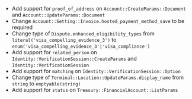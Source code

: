 * Add support for `proof_of_address` on `Account::CreateParams::Document` and `Account::UpdateParams::Document`
* Change `Account::Setting::Invoice.hosted_payment_method_save` to be required
* Change type of `Dispute.enhanced_eligibility_types` from `literal('visa_compelling_evidence_3')` to `enum('visa_compelling_evidence_3'|'visa_compliance')`
* Add support for `related_person` on `Identity::VerificationSession::CreateParams` and `Identity::VerificationSession`
* Add support for `matching` on `Identity::VerificationSession::Option`
* Change type of `Terminal::Location::UpdateParams.display_name` from `string` to `emptyable(string)`
* Add support for `status` on `Treasury::FinancialAccount::ListParams`